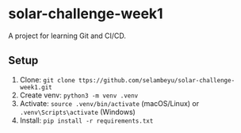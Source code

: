 # solar-challenge-week1

A project for learning Git and CI/CD.

## Setup

1. Clone: `git clone ttps://github.com/selambeyu/solar-challenge-week1.git`
2. Create venv: `python3 -m venv .venv`
3. Activate: `source .venv/bin/activate` (macOS/Linux) or `.venv\Scripts\activate` (Windows)
4. Install: `pip install -r requirements.txt`
